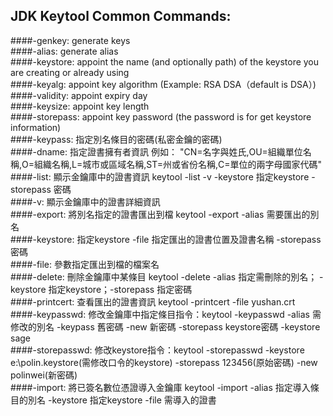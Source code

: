 ## JDK Keytool Common Commands:
####-genkey: generate keys <br>
####-alias: generate alias <br>
####-keystore: appoint the name (and optionally path) of the keystore you are creating or already using <br>
####-keyalg: appoint key algorithm (Example: RSA  DSA（default is DSA）) <br>
####-validity: appoint expiry day <br>
####-keysize: appoint key length <br>
####-storepass: appoint key password (the password is for get keystore information) <br>
####-keypass: 指定別名條目的密碼(私密金鑰的密碼) <br>
####-dname: 指定證書擁有者資訊 例如： "CN=名字與姓氏,OU=組織單位名稱,O=組織名稱,L=城市或區域名稱,ST=州或省份名稱,C=單位的兩字母國家代碼" <br>
####-list: 顯示金鑰庫中的證書資訊 keytool -list -v -keystore 指定keystore -storepass 密碼 <br>
####-v: 顯示金鑰庫中的證書詳細資訊 <br>
####-export: 將別名指定的證書匯出到檔 keytool -export -alias 需要匯出的別名 <br>
####-keystore: 指定keystore -file 指定匯出的證書位置及證書名稱 -storepass 密碼 <br>
####-file: 參數指定匯出到檔的檔案名 <br>
####-delete: 刪除金鑰庫中某條目 keytool -delete -alias 指定需刪除的別名； -keystore 指定keystore；-storepass 指定密碼 <br>
####-printcert: 查看匯出的證書資訊 keytool -printcert -file yushan.crt <br>
####-keypasswd: 修改金鑰庫中指定條目指令：keytool -keypasswd -alias 需修改的別名 -keypass 舊密碼 -new  新密碼  -storepass keystore密碼  -keystore sage <br>
####-storepasswd: 修改keystore指令：keytool -storepasswd -keystore e:\polin.keystore(需修改口令的keystore) -storepass 123456(原始密碼) -new polinwei(新密碼) <br>
####-import: 將已簽名數位憑證導入金鑰庫  keytool -import -alias 指定導入條目的別名 -keystore 指定keystore -file 需導入的證書 <br>
